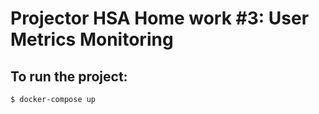 # Projector HSA Home work #3: User Metrics Monitoring

## To run the project:

```bash
$ docker-compose up
```
